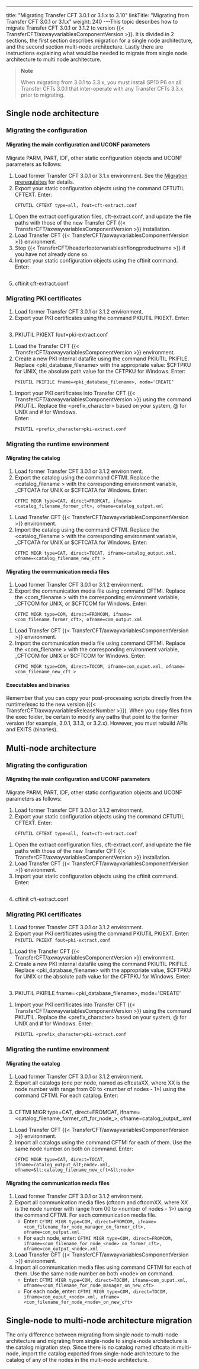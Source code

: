 ---
title: "Migrating Transfer CFT 3.0.1 or 3.1.x to 3.10"
linkTitle: "Migrating from Transfer CFT 3.0.1 or 3.1.x"
weight: 240
---This topic describes how to migrate Transfer CFT 3.0.1 or 3.1.2 to version {{< TransferCFT/axwayvariablesComponentVersion  >}}. It is divided in 2 sections, the first section describes migration for a single node architecture, and the second section multi-node architecture. Lastly there are instructions explaining what would be needed to migrate from single node architecture to multi node architecture.

> **Note**
>
> When migrating from 3.0.1 to 3.3.x, you must install SP10 P6 on all Transfer CFTs 3.0.1 that inter-operate with any Transfer CFTs 3.3.x prior to migrating.

## Single node architecture

### Migrating the configuration

#### Migrating the main configuration and UCONF parameters

Migrate PARM, PART, IDF, other static configuration objects and UCONF parameters as follows:

1. Load former Transfer CFT 3.0.1 or 3.1.x environment. See the [Migration prerequisites](../) for details.
1. Export your static configuration objects using the command CFTUTIL CFTEXT. Enter:  
    ```
    CFTUTIL CFTEXT type=all, fout=cft-extract.conf
    ```

<!-- -->

1. Open the extract configuration files, cft-extract.conf, and update the file paths with those of the new Transfer CFT {{< TransferCFT/axwayvariablesComponentVersion >}} installation.
1. Load Transfer CFT {{< TransferCFT/axwayvariablesComponentVersion >}} environment.
1. Stop {{< TransferCFT/headerfootervariableshflongproductname >}} if you have not already done so.
1. Import your static configuration objects using the cftinit command. Enter:  
    ```
1. cftinit cft-extract.conf

### Migrating PKI certificates

1. Load former Transfer CFT 3.0.1 or 3.1.2 environment.
1. Export your PKI certificates using the command PKIUTIL PKIEXT. Enter:  
    ```
1. PKIUTIL PKIEXT fout=pki-extract.conf

<!-- -->

1. Load the Transfer CFT {{< TransferCFT/axwayvariablesComponentVersion >}} environment.
1. Create a new PKI internal datafile using the command PKIUTIL PKIFILE. Replace &lt;pki_database_filename> with the appropriate value: $CFTPKU for UNIX, the absolute path value for the CFTPKU for Windows. Enter:  
    ```
    PKIUTIL PKIFILE fname=<pki_database_filename>, mode='CREATE’
    ```

<!-- -->

1. Import your PKI certificates into Transfer CFT {{< TransferCFT/axwayvariablesComponentVersion >}} using the command PKIUTIL. Replace the &lt;prefix_character> based on your system, @ for UNIX and # for Windows.  
    Enter:  
    ```
    PKIUTIL <prefix_character>pki-extract.conf
    ```

### Migrating the runtime environment

#### Migrating the catalog

1. Load former Transfer CFT 3.0.1 or 3.1.2 environment.
1. Export the catalog using the command CFTMI. Replace the &lt;catalog_filename > with the corresponding environment variable, _CFTCATA for UNIX or $CFTCATA for Windows. Enter:  
    ```
    CFTMI MIGR type=CAT, direct=FROMCAT, ifname=<catalog_filename_former_cft>, ofname=catalog_output.xml
    ```

<!-- -->

1. Load Transfer CFT {{< TransferCFT/axwayvariablesComponentVersion >}} environment.
1. Import the catalog using the command CFTMI. Replace the &lt;catalog_filename > with the corresponding environment variable, _CFTCATA for UNIX or $CFTCATA for Windows. Enter:  
    ```
    CFTMI MIGR type=CAT, direct=TOCAT, ifname=catalog_output.xml, ofname=<catalog_filename_new_cft >
    ```

#### Migrating the communication media files

1. Load former Transfer CFT 3.0.1 or 3.1.2 environment.
1. Export the communication media file using command CFTMI. Replace the &lt;com_filename > with the corresponding environment variable, _CFTCOM for UNIX, or $CFTCOM for Windows. Enter:  
    ```
    CFTMI MIGR type=COM, direct=FROMCOM, ifname=<com_filename_former_cft>, ofname=com_output.xml
    ```

<!-- -->

1. Load Transfer CFT {{< TransferCFT/axwayvariablesComponentVersion >}} environment.
1. Import the communication media file using command CFTMI. Replace the &lt;com_filename > with the corresponding environment variable, _CFTCOM for UNIX or $CFTCOM for Windows. Enter:  
    ```
    CFTMI MIGR type=COM, direct=TOCOM, ifname=com_ouput.xml, ofname=<com_filename_new_cft >
    ```

#### Executables and binaries

Remember that you can copy your post-processing scripts directly from the runtime/exec to the new version ({{< TransferCFT/axwayvariablesReleaseNumber  >}}). When you copy files from the exec folder, be certain to modify any paths that point to the former version (for example, 3.0.1, 3.1.3, or 3.2.x). However, you must rebuild APIs and EXITS (binaries).

## Multi-node architecture

### Migrating the configuration

#### Migrating the main configuration and UCONF parameters

Migrate PARM, PART, IDF, other static configuration objects and UCONF parameters as follows:

1. Load former Transfer CFT 3.0.1 or 3.1.2 environment.
1. Export your static configuration objects using the command CFTUTIL CFTEXT. Enter:  
    ```
    CFTUTIL CFTEXT type=all, fout=cft-extract.conf
    ```

<!-- -->

1. Open the extract configuration files, cft-extract.conf, and update the file paths with those of the new Transfer CFT {{< TransferCFT/axwayvariablesComponentVersion >}} installation.
1. Load Transfer CFT {{< TransferCFT/axwayvariablesComponentVersion >}} environment.
1. Import your static configuration objects using the cftinit command. Enter:  
    ```
1. cftinit cft-extract.conf

### Migrating PKI certificates

1. Load former Transfer CFT 3.0.1 or 3.1.2 environment.
1. Export your PKI certificates using the command PKIUTIL PKIEXT. Enter: `PKIUTIL PKIEXT fout=pki-extract.conf`

<!-- -->

1. Load the Transfer CFT {{< TransferCFT/axwayvariablesComponentVersion >}} environment.
1. Create a new PKI internal datafile using the command PKIUTIL PKIFILE. Replace <pki_database_filename> with the appropriate value, $CFTPKU for UNIX or the absolute path value for the CFTPKU for Windows. Enter:  
    ```
1. PKIUTIL PKIFILE fname=&lt;pki_database_filename>, mode='CREATE’

<!-- -->

1. Import your PKI certificates into Transfer CFT {{< TransferCFT/axwayvariablesComponentVersion >}} using the command PKIUTIL. Replace the &lt;prefix_character> based on your system, @ for UNIX and # for Windows. Enter:  
    ```
    PKIUTIL <prefix_character>pki-extract.conf
    ```

### Migrating the runtime environment

#### Migrating the catalog

1. Load former Transfer CFT 3.0.1 or 3.1.2 environment.
1. Export all catalogs (one per node, named as cftcataXX, where XX is the node number with range from 00 to &lt;number of nodes - 1>) using the command CFTMI. For each catalog. Enter:  
    ```
1. CFTMI MIGR type=CAT, direct=FROMCAT, ifname=<catalog_filename_former_cft_for_node_<node>>, ofname=catalog_output_<node>.xml

<!-- -->

1. Load Transfer CFT {{< TransferCFT/axwayvariablesComponentVersion >}} environment.
1. Import all catalogs using the command CFTMI for each of them. Use the same node number on both <node> on command. Enter:  
    ```
    CFTMI MIGR type=CAT, direct=TOCAT, ifname=catalog_output_&lt;node>.xml, ofname=&lt;catalog_filename_new_cft>&lt;node>
    ```

#### Migrating the communication media files

1. Load former Transfer CFT 3.0.1 or 3.1.2 environment.
1. Export all communication media files (cftcom and cftcomXX, where XX is the node number with range from 00 to &lt;number of nodes - 1>) using the command CFTMI. For each communication media file.
    *   Enter: `CFTMI MIGR type=COM, direct=FROMCOM, ifname=<com_filename_for_node_manager_on_former_cft>, ofname=com_output.xml`
    *   For each node, enter: `CFTMI MIGR type=COM, direct=FROMCOM, ifname=<com_filename_for_node_<node>_on_former_cft>, ofname=com_output_<node>.xml`
1. Load Transfer CFT {{< TransferCFT/axwayvariablesComponentVersion >}} environment.
1. Import all communication media files using command CFTMI for each of them. Use the same node number on both &lt;node> on command.
    *   Enter: `CFTMI MIGR type=COM, direct=TOCOM, ifname=com_ouput.xml, ofname=<com_filename_for_node_manager_on_new_cft> `
    *   For each node, enter: `CFTMI MIGR type=COM, direct=TOCOM, ifname=com_ouput_<node>.xml, ofname=<com_filename_for_node_<node>_on_new_cft> `

## Single-node to multi-node architecture migration

The only difference between migrating from single node to multi-node architecture and migrating from single-node to single-node architecture is the catalog migration step. Since there is no catalog named cftcata in multi-node, import the catalog exported from single-node architecture to the catalog of any of the nodes in the multi-node architecture.
